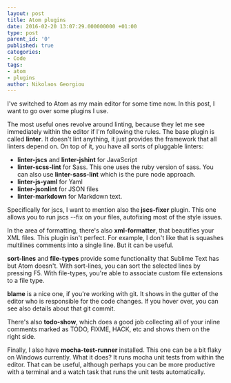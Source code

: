 ```yaml
---
layout: post
title: Atom plugins
date: 2016-02-20 13:07:29.000000000 +01:00
type: post
parent_id: '0'
published: true
categories:
- Code
tags:
- atom
- plugins
author: Nikolaos Georgiou
---
```


I've switched to Atom as my main editor for some time now. In this post, I want to go over some plugins I use.<!--more-->

The most useful ones revolve around linting, because they let me see immediately within the editor if I'm following the rules. The base plugin is called <strong>linter</strong>. It doesn't lint anything, it just provides the framework that all linters depend on. On top of it, you have all sorts of pluggable linters:
<ul>
<li><strong>linter-jscs</strong> and <strong>linter-jshint</strong> for JavaScript</li>
<li><strong>linter-scss-lint</strong> for Sass. This one uses the ruby version of sass. You can also use <strong>linter-sass-lint</strong> which is the pure node approach.</li>
<li><strong>linter-js-yaml</strong> for Yaml</li>
<li><strong>linter-jsonlint</strong> for JSON files</li>
<li><strong>linter-markdown</strong> for Markdown text.</li>
</ul>

Specifically for jscs, I want to mention also the<strong> jscs-fixer</strong> plugin. This one allows you to run jscs --fix on your files, autofixing most of the style issues.

In the area of formatting, there's also <strong>xml-formatter</strong>, that beautifies your XML files. This plugin isn't perfect. For example, I don't like that is squashes multilines comments into a single line. But it can be useful.

<strong>sort-lines</strong> and <strong>file-types</strong> provide some functionality that Sublime Text has but Atom doesn't. With sort-lines, you can sort the selected lines by pressing F5. With file-types, you're able to associate custom file extensions to a file type.

<strong>blame</strong> is a nice one, if you're working with git. It shows in the gutter of the editor who is responsible for the code changes. If you hover over, you can see also details about that git commit.

There's also <strong>todo-show</strong>, which does a good job collecting all of your inline comments marked as TODO, FIXME, HACK, etc and shows them on the right side.

Finally, I also have <strong>mocha-test-runner</strong> installed. This one can be a bit flaky on Windows currently. What it does? It runs mocha unit tests from within the editor. That can be useful, although perhaps you can be more productive with a terminal and a watch task that runs the unit tests automatically.
